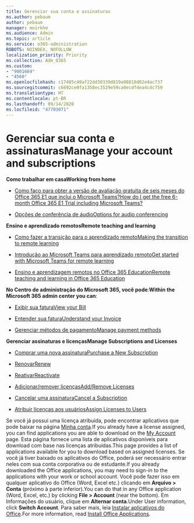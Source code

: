 ```yaml
---
title: Gerenciar sua conta e assinaturas
ms.author: pebaum
author: pebaum
manager: mnirkhe
ms.audience: Admin
ms.topic: article
ms.service: o365-administration
ROBOTS: NOINDEX, NOFOLLOW
localization_priority: Priority
ms.collection: Adm_O365
ms.custom:
- "9001669"
- "4560"
ms.openlocfilehash: c17485c40af22dd30339d819a08818d02e4ac737
ms.sourcegitcommit: c6692ce0fa1358ec3529e59ca0ecdfdea4cdc759
ms.translationtype: HT
ms.contentlocale: pt-BR
ms.lasthandoff: 09/14/2020
ms.locfileid: "47703071"
---
```

# <a name="manage-your-account-and-subscriptions"></a><span data-ttu-id="661b5-102">Gerenciar sua conta e assinaturas</span><span class="sxs-lookup"><span data-stu-id="661b5-102">Manage your account and subscriptions</span></span>

<span data-ttu-id="661b5-103">**Como trabalhar em casa**</span><span class="sxs-lookup"><span data-stu-id="661b5-103">**Working from home**</span></span>
- [<span data-ttu-id="661b5-104">Como faço para obter a versão de avaliação gratuita de seis meses do Office 365 E1 que inclui o Microsoft Teams?</span><span class="sxs-lookup"><span data-stu-id="661b5-104">How do I get the free 6-month Office 365 E1 Trial including Microsoft Teams?</span></span>](https://docs.microsoft.com/MicrosoftTeams/e1-trial-license)

- [<span data-ttu-id="661b5-105">Opções de conferência de áudio</span><span class="sxs-lookup"><span data-stu-id="661b5-105">Options for audio conferencing</span></span>](https://docs.microsoft.com/alchemyinsights/options-for-audio-conferencing)

<span data-ttu-id="661b5-106">**Ensino e aprendizado remotos**</span><span class="sxs-lookup"><span data-stu-id="661b5-106">**Remote teaching and learning**</span></span>

- [<span data-ttu-id="661b5-107">Como fazer a transição para o aprendizado remoto</span><span class="sxs-lookup"><span data-stu-id="661b5-107">Making the transition to remote learning</span></span>](https://www.microsoft.com/education/remote-learning)

- [<span data-ttu-id="661b5-108">Introdução ao Microsoft Teams para aprendizado remoto</span><span class="sxs-lookup"><span data-stu-id="661b5-108">Get started with Microsoft Teams for remote learning</span></span>](https://docs.microsoft.com/MicrosoftTeams/remote-learning-edu)

- [<span data-ttu-id="661b5-109">Ensino e aprendizagem remotos no Office 365 Education</span><span class="sxs-lookup"><span data-stu-id="661b5-109">Remote teaching and learning in Office 365 Education</span></span>](https://docs.microsoft.com/MicrosoftTeams/remote-learning-edu)

<span data-ttu-id="661b5-110">**No Centro de administração do Microsoft 365, você pode**:</span><span class="sxs-lookup"><span data-stu-id="661b5-110">**Within the Microsoft 365 admin center you can**:</span></span> 

- [<span data-ttu-id="661b5-111">Exibir sua fatura</span><span class="sxs-lookup"><span data-stu-id="661b5-111">View your Bill</span></span>](https://docs.microsoft.com/microsoft-365/commerce/billing-and-payments/view-your-bill-or-invoice) 

- [<span data-ttu-id="661b5-112">Entender sua fatura</span><span class="sxs-lookup"><span data-stu-id="661b5-112">Understand your Invoice</span></span>](https://docs.microsoft.com/microsoft-365/commerce/billing-and-payments/understand-your-invoice)

- [<span data-ttu-id="661b5-113">Gerenciar métodos de pagamento</span><span class="sxs-lookup"><span data-stu-id="661b5-113">Manage payment methods</span></span>](https://docs.microsoft.com/microsoft-365/commerce/billing-and-payments/manage-payment-methods)

<span data-ttu-id="661b5-114">**Gerenciar assinaturas e licenças**</span><span class="sxs-lookup"><span data-stu-id="661b5-114">**Manage Subscriptions and Licenses**</span></span> 

- [<span data-ttu-id="661b5-115">Comprar uma nova assinatura</span><span class="sxs-lookup"><span data-stu-id="661b5-115">Purchase a New Subscription</span></span>](https://docs.microsoft.com/microsoft-365/commerce/subscriptions/upgrade-to-different-plan)

- [<span data-ttu-id="661b5-116">Renovar</span><span class="sxs-lookup"><span data-stu-id="661b5-116">Renew</span></span>](https://docs.microsoft.com/microsoft-365/commerce/subscriptions/renew-your-subscription) 

- [<span data-ttu-id="661b5-117">Reativar</span><span class="sxs-lookup"><span data-stu-id="661b5-117">Reactivate</span></span>](https://docs.microsoft.com/microsoft-365/commerce/subscriptions/reactivate-your-subscription)

- [<span data-ttu-id="661b5-118">Adicionar/remover licenças</span><span class="sxs-lookup"><span data-stu-id="661b5-118">Add/Remove Licenses</span></span>](https://docs.microsoft.com/microsoft-365/commerce/licenses/buy-licenses)

- [<span data-ttu-id="661b5-119">Cancelar uma assinatura</span><span class="sxs-lookup"><span data-stu-id="661b5-119">Cancel a Subscription</span></span>](https://docs.microsoft.com/microsoft-365/commerce/subscriptions/cancel-your-subscription)

- [<span data-ttu-id="661b5-120">Atribuir licenças aos usuários</span><span class="sxs-lookup"><span data-stu-id="661b5-120">Assign Licenses to Users</span></span>](https://docs.microsoft.com/microsoft-365/admin/manage/assign-licenses-to-users)

<span data-ttu-id="661b5-121">Se você já possui uma licença atribuída, pode encontrar aplicativos que pode baixar na página [Minha conta](https://portal.office.com/account/#installs).</span><span class="sxs-lookup"><span data-stu-id="661b5-121">If you already have a license assigned, you can find applications you are able to download on the [My Account](https://portal.office.com/account/#installs) page.</span></span> <span data-ttu-id="661b5-122">Esta página fornece uma lista de aplicativos disponíveis para download com base nas licenças atribuídas.</span><span class="sxs-lookup"><span data-stu-id="661b5-122">This page provides a list of applications available for you to download based on assigned licenses.</span></span> <span data-ttu-id="661b5-123">Se você já tiver baixado os aplicativos do Office, poderá ser necessário entrar neles com sua conta corporativa ou de estudante.</span><span class="sxs-lookup"><span data-stu-id="661b5-123">If you already downloaded the Office applications, you may need to sign-in to the applications with your work or school account.</span></span> <span data-ttu-id="661b5-124">Você pode fazer isso em qualquer aplicativo do Office (Word, Excel etc.) clicando em **Arquivo > Conta** (próximo à parte inferior).</span><span class="sxs-lookup"><span data-stu-id="661b5-124">You can do that in any Office application (Word, Excel, etc.) by clicking **File > Account** (near the bottom).</span></span> <span data-ttu-id="661b5-125">Em Informações do usuário, clique em **Alternar conta**.</span><span class="sxs-lookup"><span data-stu-id="661b5-125">Under User information, click **Switch Account**.</span></span> <span data-ttu-id="661b5-126">Para saber mais, leia [Instalar aplicativos do Office](https://docs.microsoft.com/microsoft-365/admin/setup/install-applications).</span><span class="sxs-lookup"><span data-stu-id="661b5-126">For more information, read [Install Office Applications](https://docs.microsoft.com/microsoft-365/admin/setup/install-applications).</span></span> 
